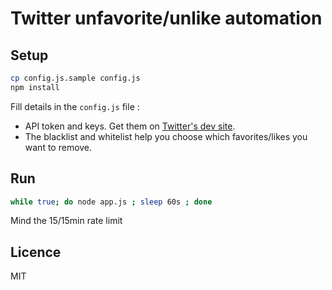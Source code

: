 # Twitter unfavorite/unlike automation

## Setup
```bash
cp config.js.sample config.js
npm install
```
Fill details in the `config.js` file :
- API token and keys. Get them on [Twitter's dev site](https://apps.twitter.com/).
- The blacklist and whitelist help you choose which favorites/likes you want to remove.

## Run
```bash
while true; do node app.js ; sleep 60s ; done
```
Mind the 15/15min rate limit

## Licence
MIT
